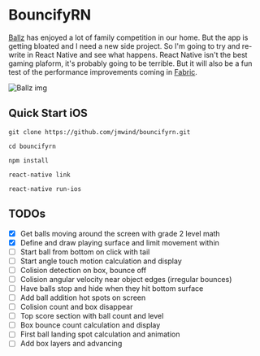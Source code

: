 # BouncifyRN

[Ballz](https://itunes.apple.com/us/app/ballz/id1139609950) has enjoyed a lot of family competition in
our home. But the app is getting bloated and I need a new side project. So I'm going to try and re-write
in React Native and see what happens. React Native isn't the best gaming plaform, it's probably going
to be terrible. But it will also be a fun test of the performance improvements coming in [Fabric](https://github.com/react-native-community/discussions-and-proposals/issues/4).

![Ballz img](https://is3-ssl.mzstatic.com/image/thumb/Purple111/v4/38/e0/de/38e0ded6-96be-9593-830c-3e5a11dcc44c/pr_source.png/300x0w.png)

## Quick Start iOS

```
git clone https://github.com/jmwind/bouncifyrn.git

cd bouncifyrn

npm install

react-native link

react-native run-ios
```

## TODOs

- [x] Get balls moving around the screen with grade 2 level math
- [x] Define and draw playing surface and limit movement within
- [ ] Start ball from bottom on click with tail
- [ ] Start angle touch motion calculation and display
- [ ] Colision detection on box, bounce off
- [ ] Colision angular velocity near object edges (irregular bounces)
- [ ] Have balls stop and hide when they hit bottom surface
- [ ] Add ball addition hot spots on screen
- [ ] Colision count and box disappear
- [ ] Top score section with ball count and level
- [ ] Box bounce count calculation and display
- [ ] First ball landing spot calculation and animation
- [ ] Add box layers and advancing
